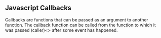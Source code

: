 ## Javascript Callbacks
Callbacks are functions that can be passed as an argument to another function.
The callback function can be called from the function to which it was passed (caller)<>
after some event has happened.
